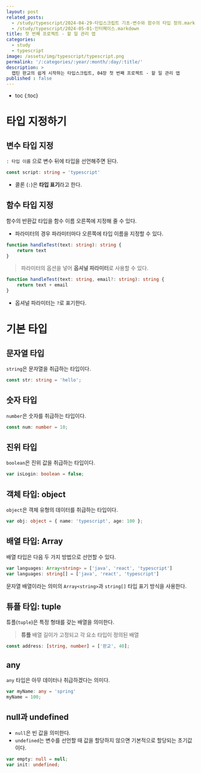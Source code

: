```yaml
---
layout: post
related_posts:
  - /study/typescript/2024-04-29-타입스크립트 기초-변수와 함수의 타입 정의.markdown
  - /study/typescript/2024-05-01-인터페이스.markdown
title: 첫 번째 프로젝트 - 할 일 관리 앱
categories:
  - study
  - typescript
image: /assets/img/typescript/typescript.png
permalink: '/:categories/:year/:month/:day/:title/'
description: >
  캡틴 판교의 쉽게 시작하는 타입스크립트, 04장 첫 번째 프로젝트 - 할 일 관리 앱
published : false
---
```


* toc
{:toc}

# 타입 지정하기

## 변수 타입 지정

`: 타입 이름` 으로 변수 뒤에 타입을 선언해주면 된다.

```ts
const script: string = 'typescript' 
```

- 콜론 (`:`)은 **타입 표기**라고 한다.

## 함수 타입 지정

함수의 반환값 타입을 함수 이름 오른쪽에 지정해 줄 수 있다.

- 파라미터의 경우 파라미터마다 오른쪽에 타입 이름을 지정할 수 있다.

```ts
function handleTest(text: string): string {
	return text
}
```

> 파라미터의 옵션을 넣어 **옵셔널 파라미터**로 사용할 수 있다.

```ts
function handleTest(text: string, email?: string): string {
	return text + email
}
```

- 옵셔널 파라미터는 `?`로 표기한다.

# 기본 타입

## 문자열 타입

`string`은 문자열을 취급하는 타입이다.

```ts
const str: string = 'hello';
```

## 숫자 타입

`number`은 숫자를 취급하는 타입이다.

```ts
const num: number = 10;
```

## 진위 타입

`boolean`은 진위 값을 취급하는 타입이다.

```ts
var isLogin: boolean = false;
```

## 객체 타입: object

`object`은 객체 유형의 데이터를 취급하는 타입이다.

```ts
var obj: object = { name: 'typescript', age: 100 };
```

## 배열 타입: Array

배열 타입은 다음 두 가지 방법으로 선언할 수 있다.

```ts
var languages: Array<string> = ['java', 'react', 'typescript']
var languages: string[] = ['java', 'react', 'typescript']
```

문자열 배열이라는 의미의 `Array<string>`과 `string[]` 타입 표기 방식을 사용한다.

## 튜플 타입: tuple

튜플(`tuple`)은 특정 형태를 갖는 배열을 의미한다.

> <strong class="orange_">튜플</strong>
> 배열 길이가 고정되고 각 요소 타입이 정의된 배열


```ts
const address: [string, number] = ['판교', 40];
```

## any

`any` 타입은 아무 데이터나 취급하겠다는 의미다.

```ts
var myName: any = 'spring'
myName = 100;
```

## null과 undefined

- `null`은 빈 값을 의미한다.
- `undefined`는 변수를 선언할 때 값을 할당하지 않으면 기본적으로 할당되는 초기값이다.

```ts
var empty: null = null;
var init: undefined;
```